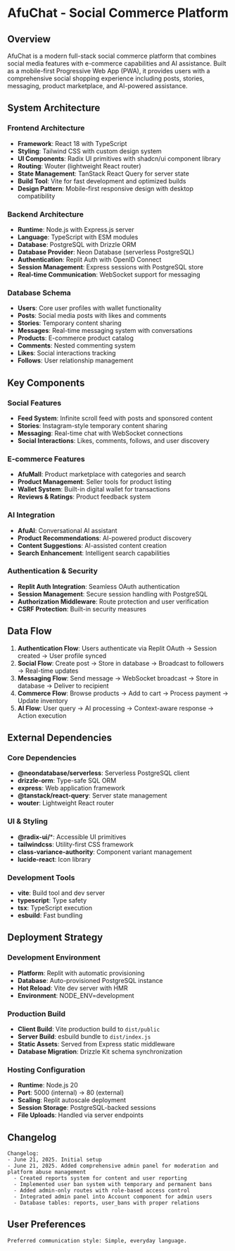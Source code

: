 # AfuChat - Social Commerce Platform

## Overview

AfuChat is a modern full-stack social commerce platform that combines social media features with e-commerce capabilities and AI assistance. Built as a mobile-first Progressive Web App (PWA), it provides users with a comprehensive social shopping experience including posts, stories, messaging, product marketplace, and AI-powered assistance.

## System Architecture

### Frontend Architecture
- **Framework**: React 18 with TypeScript
- **Styling**: Tailwind CSS with custom design system
- **UI Components**: Radix UI primitives with shadcn/ui component library
- **Routing**: Wouter (lightweight React router)
- **State Management**: TanStack React Query for server state
- **Build Tool**: Vite for fast development and optimized builds
- **Design Pattern**: Mobile-first responsive design with desktop compatibility

### Backend Architecture
- **Runtime**: Node.js with Express.js server
- **Language**: TypeScript with ESM modules
- **Database**: PostgreSQL with Drizzle ORM
- **Database Provider**: Neon Database (serverless PostgreSQL)
- **Authentication**: Replit Auth with OpenID Connect
- **Session Management**: Express sessions with PostgreSQL store
- **Real-time Communication**: WebSocket support for messaging

### Database Schema
- **Users**: Core user profiles with wallet functionality
- **Posts**: Social media posts with likes and comments
- **Stories**: Temporary content sharing
- **Messages**: Real-time messaging system with conversations
- **Products**: E-commerce product catalog
- **Comments**: Nested commenting system
- **Likes**: Social interactions tracking
- **Follows**: User relationship management

## Key Components

### Social Features
- **Feed System**: Infinite scroll feed with posts and sponsored content
- **Stories**: Instagram-style temporary content sharing
- **Messaging**: Real-time chat with WebSocket connections
- **Social Interactions**: Likes, comments, follows, and user discovery

### E-commerce Features
- **AfuMall**: Product marketplace with categories and search
- **Product Management**: Seller tools for product listing
- **Wallet System**: Built-in digital wallet for transactions
- **Reviews & Ratings**: Product feedback system

### AI Integration
- **AfuAI**: Conversational AI assistant
- **Product Recommendations**: AI-powered product discovery
- **Content Suggestions**: AI-assisted content creation
- **Search Enhancement**: Intelligent search capabilities

### Authentication & Security
- **Replit Auth Integration**: Seamless OAuth authentication
- **Session Management**: Secure session handling with PostgreSQL
- **Authorization Middleware**: Route protection and user verification
- **CSRF Protection**: Built-in security measures

## Data Flow

1. **Authentication Flow**: Users authenticate via Replit OAuth → Session created → User profile synced
2. **Social Flow**: Create post → Store in database → Broadcast to followers → Real-time updates
3. **Messaging Flow**: Send message → WebSocket broadcast → Store in database → Deliver to recipient
4. **Commerce Flow**: Browse products → Add to cart → Process payment → Update inventory
5. **AI Flow**: User query → AI processing → Context-aware response → Action execution

## External Dependencies

### Core Dependencies
- **@neondatabase/serverless**: Serverless PostgreSQL client
- **drizzle-orm**: Type-safe SQL ORM
- **express**: Web application framework
- **@tanstack/react-query**: Server state management
- **wouter**: Lightweight React router

### UI & Styling
- **@radix-ui/***: Accessible UI primitives
- **tailwindcss**: Utility-first CSS framework
- **class-variance-authority**: Component variant management
- **lucide-react**: Icon library

### Development Tools
- **vite**: Build tool and dev server
- **typescript**: Type safety
- **tsx**: TypeScript execution
- **esbuild**: Fast bundling

## Deployment Strategy

### Development Environment
- **Platform**: Replit with automatic provisioning
- **Database**: Auto-provisioned PostgreSQL instance
- **Hot Reload**: Vite dev server with HMR
- **Environment**: NODE_ENV=development

### Production Build
- **Client Build**: Vite production build to `dist/public`
- **Server Build**: esbuild bundle to `dist/index.js`
- **Static Assets**: Served from Express static middleware
- **Database Migration**: Drizzle Kit schema synchronization

### Hosting Configuration
- **Runtime**: Node.js 20
- **Port**: 5000 (internal) → 80 (external)
- **Scaling**: Replit autoscale deployment
- **Session Storage**: PostgreSQL-backed sessions
- **File Uploads**: Handled via server endpoints

## Changelog

```
Changelog:
- June 21, 2025. Initial setup
- June 21, 2025. Added comprehensive admin panel for moderation and platform abuse management
  - Created reports system for content and user reporting
  - Implemented user ban system with temporary and permanent bans
  - Added admin-only routes with role-based access control
  - Integrated admin panel into Account component for admin users
  - Database tables: reports, user_bans with proper relations
```

## User Preferences

```
Preferred communication style: Simple, everyday language.
```